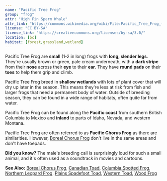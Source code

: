 ```yaml
---
name: "Pacific Tree Frog"
group: "frog"
attr: "High Fin Sperm Whale"
attr_link: "https://commons.wikimedia.org/wiki/File:Pacific_Tree_Frog_(Pseudacris_regilla)_3.JPG"
license: "CC BY-SA"
license_link: "https://creativecommons.org/licenses/by-sa/3.0/"
location: [bc]
habitat: [forest,grassland,wetland]
---
```

Pacific Tree Frog are **small** (1-2 in long) frogs with **long, slender legs**. They're usually brown or green, pale cream underneath, with a **dark stripe** from their **nose** across their **eye** to their **ear**. They have **round pads** on their **toes** to help them grip and climb.

Pacific Tree Frog breed in **shallow wetlands** with lots of plant cover that will dry up later in the season. This means they're less at risk from fish and larger frogs that need a permanent body of water. Outside of breeding season, they can be found in a wide range of habitats, often quite far from water.

Pacific Tree Frog can be found along the **Pacific coast** from southern British Columbia to Mexico and **inland** to parts of Idaho, Nevada, and western Montana.

Pacific Tree Frog are often referred to as **Pacific Chorus Frog** as there are similarities. However, [Boreal Chorus Frog](/herps/borchor/) don't live in the same areas and don't have toepads.

**Did you know?** The male's breeding call is surprisingly loud for such a small animal, and it's often used as a soundtrack in movies and cartoons.

<!-- generated, do not edit -->
**See Also:**
[Boreal Chorus Frog](/herps/borchor/),
[Canadian Toad](/herps/cantoad/),
[Columbia Spotted Frog](/herps/colsfrog/),
[Northern Leopard Frog](/herps/norlfrog/),
[Plains Spadefoot Toad](/herps/plainspade/),
[Western Toad](/herps/westtoad/),
[Wood Frog](/herps/woodfrog/)
